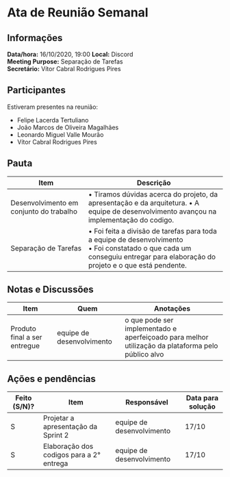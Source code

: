 # Ata de Reunião Semanal

## Informações
**Data/hora:** 16/10/2020, 19:00
**Local:** Discord  
**Meeting Purpose:** Separação de Tarefas  
**Secretário:** Vítor Cabral Rodrigues Pires 

## Participantes
Estiveram presentes na reunião:
- Felipe Lacerda Tertuliano
- João Marcos de Oliveira Magalhães
- Leonardo Miguel Valle Mourão
- Vítor Cabral Rodrigues Pires

## Pauta

Item | Descrição
---- | ----
Desenvolvimento em conjunto do trabalho | • Tiramos dúvidas acerca do projeto, da apresentação e da arquitetura.  • A equipe de desenvolvimento avançou na implementação do codigo.
Separação de Tarefas | • Foi feita a divisão de tarefas para toda a equipe de desenvolvimento <br>• Foi constatado o que cada um conseguiu entregar para elaboração do projeto e o que está pendente. 

## Notas e Discussões
Item | Quem | Anotações |
---- | ---- | ---- |
Produto final a ser entregue | equipe de desenvolvimento | o que pode ser implementado e aperfeiçoado para melhor utilização da plataforma pelo público alvo |


## Ações e pendências
| Feito (S/N)? | Item | Responsável | Data para solução |
| ---- | ---- | ---- | ---- |
| S | Projetar a apresentação da Sprint 2 | equipe de desenvolvimento | 17/10 |
| S | Elaboração dos codigos para a 2° entrega | equipe de desenvolvimento | 17/10 |


